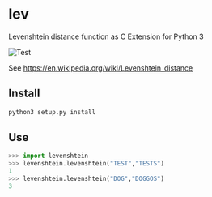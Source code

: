 # lev
Levenshtein distance function as C Extension for Python 3

![Test](https://github.com/duranbe/lev/actions/workflows/python-app.yml/badge.svg)

See https://en.wikipedia.org/wiki/Levenshtein_distance 

## Install

```bash
python3 setup.py install
```

## Use

```python
>>> import levenshtein
>>> levenshtein.levenshtein("TEST","TESTS")
1
>>> levenshtein.levenshtein("DOG","DOGGOS")
3
```
